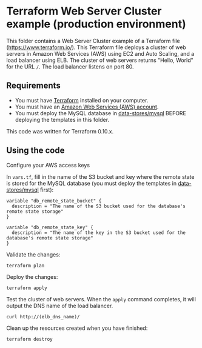 # Terraform Web Server Cluster example (production environment)

This folder contains a Web Server Cluster example of a Terraform file (https://www.terraform.io/).
This Terraform file deploys a cluster of web servers in Amazon Web Services (AWS) using EC2 and Auto Scaling, and a load balancer using ELB.
The cluster of web servers returns "Hello, World" for the URL `/`. The load balancer listens on port 80.

## Requirements

* You must have [Terraform](https://www.terraform.io/) installed on your computer. 
* You must have an [Amazon Web Services (AWS) account](http://aws.amazon.com/).
* You must deploy the MySQL database in [data-stores/mysql](../../data-stores/mysql) BEFORE deploying the
  templates in this folder.

This code was written for Terraform 0.10.x.

## Using the code

Configure your AWS access keys

In `vars.tf`, fill in the name of the S3 bucket and key where the remote state is stored for the MySQL database
(you must deploy the templates in [data-stores/mysql](../../data-stores/mysql) first):

```hcl
variable "db_remote_state_bucket" {
  description = "The name of the S3 bucket used for the database's remote state storage"
}

variable "db_remote_state_key" {
  description = "The name of the key in the S3 bucket used for the database's remote state storage"
}
```

Validate the changes:

```
terraform plan
```

Deploy the changes:

```
terraform apply
```

Test the cluster of web servers. When the `apply` command completes, it will output the DNS name of the load balancer.

```
curl http://(elb_dns_name)/
```

Clean up the resources created when you have finished:

```
terraform destroy
```